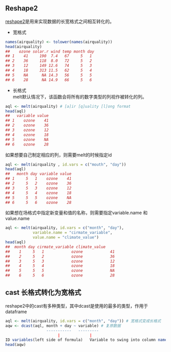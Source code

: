 ## Reshape2
[reshape2](https://seananderson.ca/2013/10/19/reshape/)是用来实现数据的长宽格式之间相互转化的。

- 宽格式
```r
names(airquality) <- tolower(names(airquality))
head(airquality)
##    ozone solar.r wind temp month day
## 1    41     190  7.4   67     5   1
## 2    36     118  8.0   72     5   2
## 3    12     149 12.6   74     5   3
## 4    18     313 11.5   62     5   4
## 5    NA      NA 14.3   56     5   5
## 6    28      NA 14.9   66     5   6
```

- 长格式  
melt默认情况下，该函数会将所有的数字类型的列视作被转化的列。
```r
aql <- melt(airquality) # [a]ir [q]uality [l]ong format
head(aql)
##   variable value
## 1    ozone    41
## 2    ozone    36
## 3    ozone    12
## 4    ozone    18
## 5    ozone    NA
## 6    ozone    28
```

如果想要自己制定相应的列，则需要melt的时候指定id

```r
aql <- melt(airquality , id.vars = c("mouth", "day"))
head(aql)
##   month day variable value
## 1     5   1    ozone    41
## 2     5   2    ozone    36
## 3     5   3    ozone    12
## 4     5   4    ozone    18
## 5     5   5    ozone    NA
## 6     5   6    ozone    28
```

如果想在场格式中指定新变量和值的名称，则需要指定variable.name 和 value.name
```r
aql <- melt(airquality, id.vars = c("month", "day"),
            variable.name = "cirmate_variable",
            value.name = "climate_value")
head(aql)
##  month day cirmate_variable climate_value
##    1     5   1            ozone            41
##    2     5   2            ozone            36
##    3     5   3            ozone            12
##    4     5   4            ozone            18
##    5     5   5            ozone            NA
##    6     5   6            ozone            28
```

## cast 长格式转化为宽格式
reshape2中的cast有多种类型，其中dcast是使用的最多的类型，作用于dataframe

```r
aql <- melt(airquality, id.vars = c("month", "day")) # 宽格式变成长格式
aqw <- dcast(aql, month + day ~ variable) # 复原数据
                  -----------   ---------
                       |             |
ID variables(left side of formula)   Variable to swing into column names (right side of the formula)
head(aqw)

```
